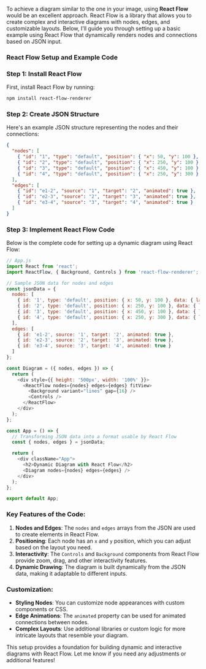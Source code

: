 To achieve a diagram similar to the one in your image, using **React Flow** would be an excellent approach. React Flow is a library that allows you to create complex and interactive diagrams with nodes, edges, and customizable layouts. Below, I'll guide you through setting up a basic example using React Flow that dynamically renders nodes and connections based on JSON input.

### **React Flow Setup and Example Code**

### **Step 1: Install React Flow**

First, install React Flow by running:

```bash
npm install react-flow-renderer
```

### **Step 2: Create JSON Structure**

Here's an example JSON structure representing the nodes and their connections:

```json
{
  "nodes": [
    { "id": "1", "type": "default", "position": { "x": 50, "y": 100 }, "data": { "label": "Node 1" } },
    { "id": "2", "type": "default", "position": { "x": 250, "y": 100 }, "data": { "label": "Node 2" } },
    { "id": "3", "type": "default", "position": { "x": 450, "y": 100 }, "data": { "label": "Node 3" } },
    { "id": "4", "type": "default", "position": { "x": 250, "y": 300 }, "data": { "label": "Node 4" } }
  ],
  "edges": [
    { "id": "e1-2", "source": "1", "target": "2", "animated": true },
    { "id": "e2-3", "source": "2", "target": "3", "animated": true },
    { "id": "e3-4", "source": "3", "target": "4", "animated": true }
  ]
}
```

### **Step 3: Implement React Flow Code**

Below is the complete code for setting up a dynamic diagram using React Flow:

```javascript
// App.js
import React from 'react';
import ReactFlow, { Background, Controls } from 'react-flow-renderer';

// Sample JSON data for nodes and edges
const jsonData = {
  nodes: [
    { id: '1', type: 'default', position: { x: 50, y: 100 }, data: { label: 'Node 1' } },
    { id: '2', type: 'default', position: { x: 250, y: 100 }, data: { label: 'Node 2' } },
    { id: '3', type: 'default', position: { x: 450, y: 100 }, data: { label: 'Node 3' } },
    { id: '4', type: 'default', position: { x: 250, y: 300 }, data: { label: 'Node 4' } }
  ],
  edges: [
    { id: 'e1-2', source: '1', target: '2', animated: true },
    { id: 'e2-3', source: '2', target: '3', animated: true },
    { id: 'e3-4', source: '3', target: '4', animated: true }
  ]
};

const Diagram = ({ nodes, edges }) => {
  return (
    <div style={{ height: '500px', width: '100%' }}>
      <ReactFlow nodes={nodes} edges={edges} fitView>
        <Background variant="lines" gap={16} />
        <Controls />
      </ReactFlow>
    </div>
  );
};

const App = () => {
  // Transforming JSON data into a format usable by React Flow
  const { nodes, edges } = jsonData;

  return (
    <div className="App">
      <h2>Dynamic Diagram with React Flow</h2>
      <Diagram nodes={nodes} edges={edges} />
    </div>
  );
};

export default App;
```

### **Key Features of the Code:**
1. **Nodes and Edges**: The `nodes` and `edges` arrays from the JSON are used to create elements in React Flow.
2. **Positioning**: Each node has an `x` and `y` position, which you can adjust based on the layout you need.
3. **Interactivity**: The `Controls` and `Background` components from React Flow provide zoom, drag, and other interactivity features.
4. **Dynamic Drawing**: The diagram is built dynamically from the JSON data, making it adaptable to different inputs.

### **Customization:**
- **Styling Nodes**: You can customize node appearances with custom components or CSS.
- **Edge Animations**: The `animated` property can be used for animated connections between nodes.
- **Complex Layouts**: Use additional libraries or custom logic for more intricate layouts that resemble your diagram.

This setup provides a foundation for building dynamic and interactive diagrams with React Flow. Let me know if you need any adjustments or additional features!
